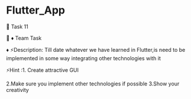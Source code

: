 # Flutter_App
🎯 Task 11 


🎯 ♦️ Team Task 

♦️ ⚡Description: Till date whatever we have learned in Flutter,is need to be implemented in some way integrating other technologies with it 

⚡Hint :1. Create attractive GUI

2.Make sure you implement other technologies if possible 3.Show your creativity 
